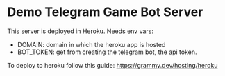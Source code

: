 # Demo Telegram Game Bot Server
This server is deployed in Heroku.
Needs env vars:
- DOMAIN: domain in which the heroku app is hosted
- BOT_TOKEN: get from creating the telegram bot, the api token.

To deploy to heroku follow this guide: https://grammy.dev/hosting/heroku
